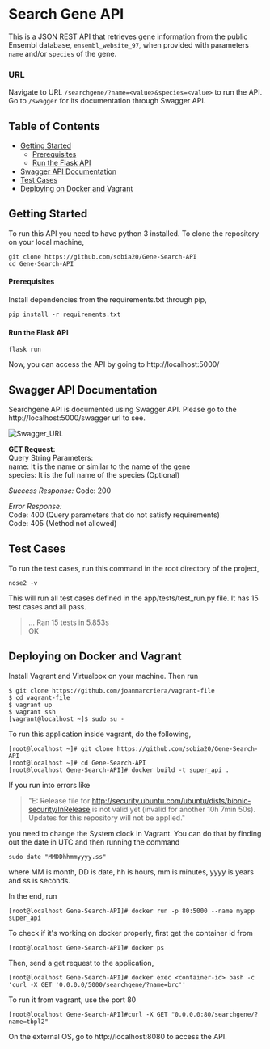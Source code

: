 # Search Gene API

This is a JSON REST API that retrieves gene information from the public Ensembl database, `ensembl_website_97`, when provided with parameters `name` and/or `species` of the gene.

### URL
Navigate to URL `/searchgene/?name=<value>&species=<value>` to run the API. Go to `/swagger` for its documentation through Swagger API.

## Table of Contents
* [Getting Started](#getting-started)
   * [Prerequisites](#prerequisites)
   * [Run the Flask API](#run-the-flask-api)
* [Swagger API Documentation](#swagger-api-documentation)
* [Test Cases](#test-cases)
* [Deploying on Docker and Vagrant](#deploying-on-docker-and-vagrant)

## Getting Started
To run this API you need to have python 3 installed.
To clone the repository on your local machine,
```
git clone https://github.com/sobia20/Gene-Search-API
cd Gene-Search-API
```

#### Prerequisites

Install dependencies from the requirements.txt through pip,
```
pip install -r requirements.txt
```

#### Run the Flask API
```
flask run
```
Now, you can access the API by going to http://localhost:5000/

## Swagger API Documentation
Searchgene API is documented using Swagger API. Please go to the http://localhost:5000/swagger url to see.

![Swagger_URL](https://i.imgur.com/zpydFm9.png)

**GET Request:**<br>
 Query String Parameters: <br>
 name: It is the name or similar to the name of the gene <br>
 species: It is the full name of the species (Optional)

*Success Response:*
Code: 200 <br>

*Error Response:*<br>
Code: 400 (Query parameters that do not satisfy requirements) <br>
Code: 405 (Method not allowed)

## Test Cases

To run the test cases, run this command in the root directory of the project,
```
nose2 -v
```
This will run all test cases defined in the app/tests/test_run.py file. It has 15 test cases and all pass. 
>...
>Ran 15 tests in 5.853s    <br>
>OK 

## Deploying on Docker and Vagrant

Install Vagrant and Virtualbox on your machine.
Then run
```
$ git clone https://github.com/joanmarcriera/vagrant-file 
$ cd vagrant-file
$ vagrant up
$ vagrant ssh
[vagrant@localhost ~]$ sudo su -
```
To run this application inside vagrant, do the following,
```
[root@localhost ~]# git clone https://github.com/sobia20/Gene-Search-API
[root@localhost ~]# cd Gene-Search-API
[root@localhost Gene-Search-API]# docker build -t super_api .
```
If you run into errors like
 >"E: Release file for http://security.ubuntu.com/ubuntu/dists/bionic-security/InRelease is not valid yet (invalid for another 10h 7min 50s). Updates for this repository will not be applied."
 
you need to change the System clock in Vagrant. You can do that by finding out the date in UTC and then running the command
```
sudo date "MMDDhhmmyyyy.ss"
```
where MM is month, DD is date, hh is hours, mm is minutes, yyyy is years and ss is seconds.

In the end, run
```
[root@localhost Gene-Search-API]# docker run -p 80:5000 --name myapp super_api
```
 To check if it's working on docker properly, first get the container id from 
```
[root@localhost Gene-Search-API]# docker ps
```
Then, send a get request to the application,
```
[root@localhost Gene-Search-API]# docker exec <container-id> bash -c 'curl -X GET '0.0.0.0/5000/searchgene/?name=brc''
```
To run it from vagrant, use the port 80
```
[root@localhost Gene-Search-API]#curl -X GET "0.0.0.0:80/searchgene/?name=tbpl2"
```
On the external OS, go to http://localhost:8080 to access the API. 


 
